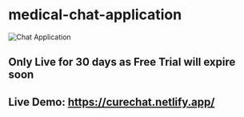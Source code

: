 ﻿# medical-chat-application
 
 ![Chat Application](https://i.ibb.co/hsvcw4V/image.png)
 
 ## Only Live for 30 days as Free Trial will expire soon
 
 ## Live Demo: https://curechat.netlify.app/
